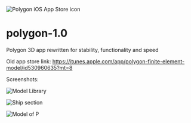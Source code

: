 ![Polygon iOS App Store icon](https://i.imgur.com/j7Qf00T.jpg)

polygon-1.0
===========

Polygon 3D app rewritten for stability, functionality and speed

Old app store link: https://itunes.apple.com/app/polygon-finite-element-model/id530960635?mt=8

Screenshots:

 
![Model Library](https://i.imgur.com/DWdYiYp.jpg)

![Ship section](https://i.imgur.com/AiP1UrM.jpg)

![Model of P](https://i.imgur.com/YplYY04.jpg)

